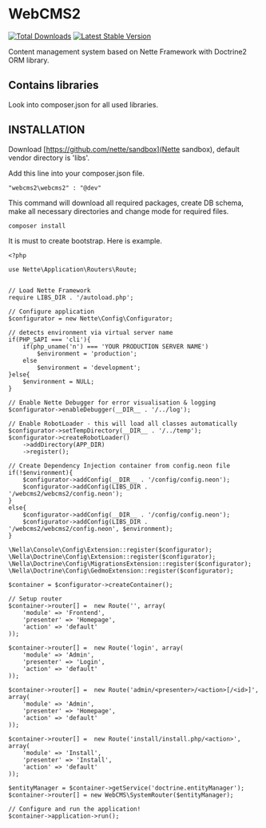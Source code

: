 WebCMS2
=======

[![Total Downloads](https://poser.pugx.org/webcms2/webcms2/downloads.png)](https://packagist.org/packages/webcms2/webcms2)
[![Latest Stable Version](https://poser.pugx.org/webcms2/webcms2/v/stable.png)](https://github.com/WebCMS2/releases)

Content management system based on Nette Framework with Doctrine2 ORM library.

Contains libraries
------------------

Look into composer.json for all used libraries.

INSTALLATION
------------

Download [https://github.com/nette/sandbox](Nette sandbox), default vendor directory is 'libs'.

Add this line into your composer.json file.

```
"webcms2\webcms2" : "@dev"
```

This command will download all required packages, create DB schema, make all necessary directories and change mode for required files.

```
composer install
```

It is must to create bootstrap. Here is example.

```
<?php

use Nette\Application\Routers\Route;


// Load Nette Framework
require LIBS_DIR . '/autoload.php';

// Configure application
$configurator = new Nette\Config\Configurator;

// detects environment via virtual server name
if(PHP_SAPI === 'cli'){
	if(php_uname('n') === 'YOUR PRODUCTION SERVER NAME')
		$environment = 'production';
	else
		$environment = 'development';
}else{
	$environment = NULL;
}

// Enable Nette Debugger for error visualisation & logging
$configurator->enableDebugger(__DIR__ . '/../log');

// Enable RobotLoader - this will load all classes automatically
$configurator->setTempDirectory(__DIR__ . '/../temp');
$configurator->createRobotLoader()
	->addDirectory(APP_DIR)
	->register();

// Create Dependency Injection container from config.neon file
if(!$environment){
	$configurator->addConfig(__DIR__ . '/config/config.neon');
	$configurator->addConfig(LIBS_DIR . '/webcms2/webcms2/config.neon');
}
else{
	$configurator->addConfig(__DIR__ . '/config/config.neon');
	$configurator->addConfig(LIBS_DIR . '/webcms2/webcms2/config.neon', $environment);
}

\Nella\Console\Config\Extension::register($configurator);
\Nella\Doctrine\Config\Extension::register($configurator);
\Nella\Doctrine\Config\MigrationsExtension::register($configurator);
\Nella\Doctrine\Config\GedmoExtension::register($configurator);

$container = $configurator->createContainer();

// Setup router
$container->router[] =  new Route('', array(
	'module' => 'Frontend',
	'presenter' => 'Homepage',
	'action' => 'default'
));

$container->router[] =  new Route('login', array(
	'module' => 'Admin',
	'presenter' => 'Login',
	'action' => 'default'
));

$container->router[] =  new Route('admin/<presenter>/<action>[/<id>]', array(
	'module' => 'Admin',
	'presenter' => 'Homepage',
	'action' => 'default'
));

$container->router[] =  new Route('install/install.php/<action>', array(
	'module' => 'Install',
	'presenter' => 'Install',
	'action' => 'default'
));

$entityManager = $container->getService('doctrine.entityManager');
$container->router[] = new WebCMS\SystemRouter($entityManager);

// Configure and run the application!
$container->application->run();

```


